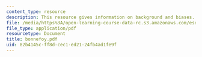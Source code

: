 ```yaml
---
content_type: resource
description: This resource gives information on background and biases.
file: /media/https%3A/open-learning-course-data-rc.s3.amazonaws.com/esd-342-advanced-system-architecture-spring-2006/82b4145cff8dcec1ed2124fb4ad1fe9f_bonnefoy.pdf
file_type: application/pdf
resourcetype: Document
title: bonnefoy.pdf
uid: 82b4145c-ff8d-cec1-ed21-24fb4ad1fe9f
---
```

